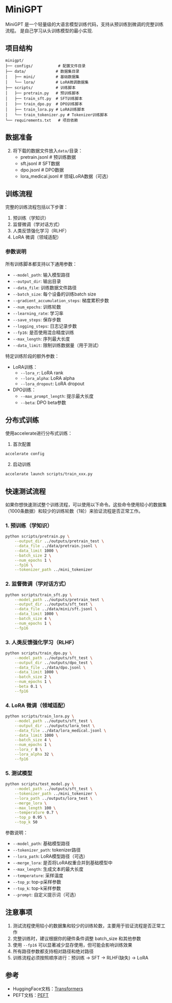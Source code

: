 # MiniGPT

MiniGPT 是一个轻量级的大语言模型训练代码，支持从预训练到微调的完整训练流程。
是自己学习从头训练模型的最小实现.

## 项目结构

```
minigpt/
├── configs/           # 配置文件目录
├── data/             # 数据集目录
│   ├── mini/         # 基础数据集
│   └── lora/         # LoRA微调数据集
├── scripts/          # 训练脚本
│   ├── pretrain.py   # 预训练脚本
│   ├── train_sft.py  # SFT训练脚本
│   ├── train_dpo.py  # DPO训练脚本
│   ├── train_lora.py # LoRA训练脚本
│   └── train_tokenizer.py # Tokenizer训练脚本
└── requirements.txt   # 项目依赖
```


## 数据准备


2. 将下载的数据文件放入`data/`目录：
   - pretrain.jsonl     # 预训练数据
   - sft.jsonl    # SFT数据
   - dpo.jsonl            # DPO数据
   - lora_medical.jsonl   # 领域LoRA数据（可选）

## 训练流程

完整的训练流程包括以下步骤：

1. 预训练（学知识）
2. 监督微调（学对话方式）
3. 人类反馈强化学习（RLHF）
4. LoRA 微调（领域适配）

### 参数说明

所有训练脚本都支持以下通用参数：
- `--model_path`: 输入模型路径
- `--output_dir`: 输出目录
- `--data_file`: 训练数据文件路径
- `--batch_size`: 每个设备的训练batch size
- `--gradient_accumulation_steps`: 梯度累积步数
- `--num_epochs`: 训练轮数
- `--learning_rate`: 学习率
- `--save_steps`: 保存步数
- `--logging_steps`: 日志记录步数
- `--fp16`: 是否使用混合精度训练
- `--max_length`: 序列最大长度
- `--data_limit`: 限制训练数据量（用于测试）

特定训练阶段的额外参数：
- LoRA训练：
  - `--lora_r`: LoRA rank
  - `--lora_alpha`: LoRA alpha
  - `--lora_dropout`: LoRA dropout
- DPO训练：
  - `--max_prompt_length`: 提示最大长度
  - `--beta`: DPO beta参数

## 分布式训练

使用accelerate进行分布式训练：

1. 首次配置
```bash
accelerate config
```

2. 启动训练
```bash
accelerate launch scripts/train_xxx.py
```

## 快速测试流程

如果你想快速测试整个训练流程，可以使用以下命令。这些命令使用较小的数据集（1000条数据）和较少的训练轮数（1轮）来验证流程是否正常工作。

### 1. 预训练（学知识）
```bash
python scripts/pretrain.py \
    --output_dir ../outputs/pretrain_test \
    --data_file ../data/pretrain.jsonl \
    --data_limit 1000 \
    --batch_size 2 \
    --num_epochs 1 \
    --fp16 \
    --tokenizer_path ../mini_tokenizer
```

### 2. 监督微调（学对话方式）
```bash
python scripts/train_sft.py \
    --model_path ../outputs/pretrain_test \
    --output_dir ../outputs/sft_test \
    --data_file ../data/mini/sft.jsonl \
    --data_limit 1000 \
    --batch_size 4 \
    --num_epochs 1 \
    --fp16
```

### 3. 人类反馈强化学习（RLHF）
```bash
python scripts/train_dpo.py \
    --model_path ../outputs/sft_test \
    --output_dir ../outputs/dpo_test \
    --data_file ../data/dpo.jsonl \
    --data_limit 1000 \
    --batch_size 2 \
    --num_epochs 1 \
    --beta 0.1 \
    --fp16
```

### 4. LoRA 微调（领域适配）
```bash
python scripts/train_lora.py \
    --model_path ../outputs/sft_test \
    --output_dir ../outputs/lora_test \
    --data_file ../data/lora_medical.jsonl \
    --data_limit 1000 \
    --batch_size 4 \
    --num_epochs 1 \
    --lora_r 8 \
    --lora_alpha 32 \
    --fp16
```

### 5. 测试模型
```bash
python scripts/test_model.py \
    --model_path ../outputs/sft_test \
    --tokenizer_path ../mini_tokenizer \
    --lora_path ../outputs/lora_test \
    --merge_lora \
    --max_length 100 \
    --temperature 0.7 \
    --top_p 0.95 \
    --top_k 50
```

参数说明：
- `--model_path`: 基础模型路径
- `--tokenizer_path`: tokenizer路径
- `--lora_path`: LoRA模型路径（可选）
- `--merge_lora`: 是否将LoRA权重合并到基础模型中
- `--max_length`: 生成文本的最大长度
- `--temperature`: 采样温度
- `--top_p`: top-p采样参数
- `--top_k`: top-k采样参数
- `--prompt`: 自定义提示词（可选）

## 注意事项

1. 测试流程使用较小的数据集和较少的训练轮数，主要用于验证流程是否正常工作
2. 完整训练时，建议根据你的硬件条件调整 batch_size 和其他参数
3. 使用 `--fp16` 可以显著减少显存使用，但可能会影响训练效果
4. 所有路径参数都支持相对路径和绝对路径
5. 训练流程必须按照顺序进行：预训练 -> SFT -> RLHF(缺失) -> LoRA

## 参考

- HuggingFace文档：[Transformers](https://huggingface.co/docs/transformers/index)
- PEFT文档：[PEFT](https://huggingface.co/docs/peft/index) 